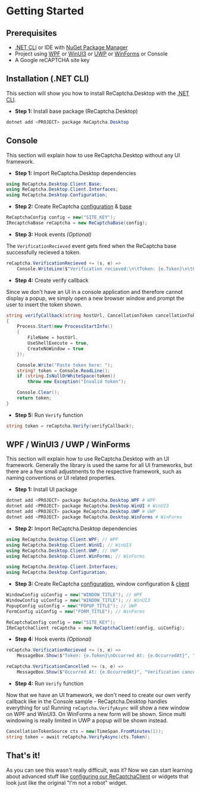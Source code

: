 # Getting Started

## Prerequisites
- [.NET CLI](https://learn.microsoft.com/en-us/dotnet/core/tools/) or IDE with [NuGet Package Manager](https://www.nuget.org/)
- Project using [WPF](https://learn.microsoft.com/en-us/dotnet/desktop/wpf) or [WinUI3](https://learn.microsoft.com/en-us/windows/apps/winui/winui3/) or [UWP](https://learn.microsoft.com/windows/uwp/) or [WinForms](https://learn.microsoft.com/en-us/dotnet/desktop/winforms) or Console
- A Google reCAPTCHA site key


## Installation (.NET CLI)
This section will show you how to install ReCaptcha.Desktop with the [.NET CLI](https://learn.microsoft.com/en-us/dotnet/core/tools/).

- **Step 1:** Install base package (ReCaptcha.Desktop)
```powershell
dotnet add <PROJECT> package ReCaptcha.Desktop
```


## Console
This section will explain how to use ReCaptcha.Desktop without any UI framework.

- **Step 1:** Import ReCaptcha.Desktop dependencies
```cs
using ReCaptcha.Desktop.Client.Base;
using ReCaptcha.Desktop.Client.Interfaces;
using ReCaptcha.Desktop.Configuration;
```

- **Step 2:** Create ReCaptcha [configuration]() & [base]()
```cs
ReCaptchaConfig config = new("SITE_KEY");
IRecaptchaBase reCaptcha = new ReCaptchaBase(config);
```

- **Step 3:** Hook events _(Optional)_

The `VerificationRecieved` event gets fired when the ReCaptcha base successfully recieved a token.
```cs
reCaptcha.VerificationRecieved += (s, e) =>
    Console.WriteLine($"Verification recieved:\n\tToken: {e.Token}\n\tOccurred At: {e.OccurredAt}\n");
```

- **Step 4:** Create verify callback

Since we don't have an UI in a console application and therefore cannot display a popup, we simply open a new browser window and prompt the user to insert the token shown.
```cs
string verifyCallback(string hostUrl, CancellationToken cancellationToken)
{
    Process.Start(new ProcessStartInfo()
    {
        FileName = hostUrl,
        UseShellExecute = true,
        CreateNoWindow = true
    });

    Console.Write("Paste token here: ");
    string? token = Console.ReadLine();
    if (string.IsNullOrWhiteSpace(token))
        throw new Exception("Invalid token");

    Console.Clear();
    return token;
}
```

- **Step 5:** Run `Verify` function
```cs
string token = reCaptcha.Verify(verifyCallback);
```


## WPF / WinUI3 / UWP / WinForms
This section will explain how to use ReCaptcha.Desktop with an UI framework.
Generally the library is used the same for all UI frameworks, but there are a few small adjustments to the respective framework, such as naming conventions or UI related properties.

- **Step 1:** Install UI package
```powershell
dotnet add <PROJECT> package ReCaptcha.Desktop.WPF # WPF
dotnet add <PROJECT> package ReCaptcha.Desktop.WinUI # WinUI3
dotnet add <PROJECT> package ReCaptcha.Desktop.UWP # UWP
dotnet add <PROJECT> package ReCaptcha.Desktop.WinForms # WinForms 
```

- **Step 2:** Import ReCaptcha.Desktop dependencies
```cs
using ReCaptcha.Desktop.Client.WPF; // WPF
using ReCaptcha.Desktop.Client.WinUI; // WinUI3
using ReCaptcha.Desktop.Client.UWP; // UWP
using ReCaptcha.Desktop.Client.WinForms; // WinForms 

using ReCaptcha.Desktop.Client.Interfaces;
using ReCaptcha.Desktop.Configuration;
```

- **Step 3:** Create ReCaptcha [configuration](), window configuration & [client]()
```cs
WindowConfig uiConfig = new("WINDOW_TITLE"); // WPF
WindowConfig uiConfig = new("WINDOW_TITLE"); // WinUI3
PopupConfig uiConfig = new("POPUP_TITLE"); // UWP
FormConfig uiConfig = new("FORM_TITLE"); // WinForms 

ReCaptchaConfig config = new("SITE_KEY");
IReCaptchaClient reCaptcha = new ReCaptchaClient(config, uiConfig);
```

- **Step 4:** Hook events _(Optional)_
```cs
reCaptcha.VerificationRecieved += (s, e) =>
    MessageBox.Show($"Token: {e.Token}\nOccurred At: {e.OccurredAt}", "Verification recieved");

reCaptcha.VerificationCancelled += (s, e) =>
    MessageBox.Show($"Occurred At: {e.OccurredAt}", "Verification cancelled");
```

- **Step 4:** Run `Verify` function

Now that we have an UI framework, we don't need to create our own verify callback like in the Console sample - ReCaptcha.Desktop handles everything for us!
Running `reCaptcha.VerifyAsync` will show a new window on WPF and WinUI3. On WinForms a new form will be shown. Since multi windowing is really limited in UWP a popup will be shown instead.
```cs
CancellationTokenSource cts = new(TimeSpan.FromMinutes(1));
string token = await reCaptcha.VerifyAsync(cts.Token);
```


## That's it!
As you can see this wasn't really difficult, was it?
Now we can start learning about advanced stuff like [configuring our ReCaptchaClient](/guide/configurating) or widgets that look just like the original "I'm not a robot" widget.